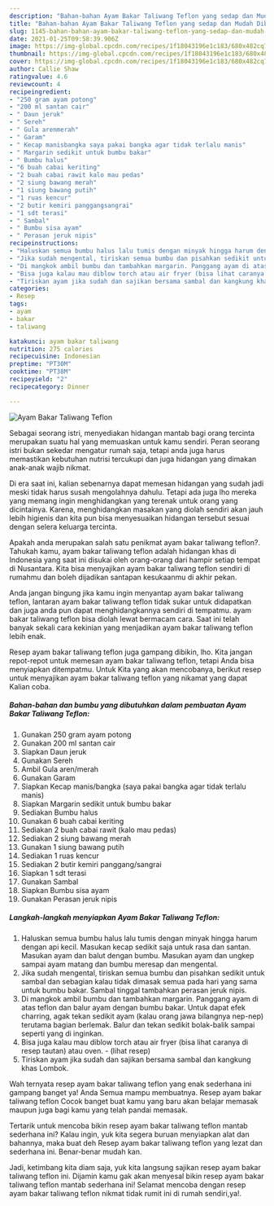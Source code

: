 ```yaml
---
description: "Bahan-bahan Ayam Bakar Taliwang Teflon yang sedap dan Mudah Dibuat"
title: "Bahan-bahan Ayam Bakar Taliwang Teflon yang sedap dan Mudah Dibuat"
slug: 1145-bahan-bahan-ayam-bakar-taliwang-teflon-yang-sedap-dan-mudah-dibuat
date: 2021-01-25T09:58:39.906Z
image: https://img-global.cpcdn.com/recipes/1f18043196e1c183/680x482cq70/ayam-bakar-taliwang-teflon-foto-resep-utama.jpg
thumbnail: https://img-global.cpcdn.com/recipes/1f18043196e1c183/680x482cq70/ayam-bakar-taliwang-teflon-foto-resep-utama.jpg
cover: https://img-global.cpcdn.com/recipes/1f18043196e1c183/680x482cq70/ayam-bakar-taliwang-teflon-foto-resep-utama.jpg
author: Callie Shaw
ratingvalue: 4.6
reviewcount: 4
recipeingredient:
- "250 gram ayam potong"
- "200 ml santan cair"
- " Daun jeruk"
- " Sereh"
- " Gula arenmerah"
- " Garam"
- " Kecap manisbangka saya pakai bangka agar tidak terlalu manis"
- " Margarin sedikit untuk bumbu bakar"
- " Bumbu halus"
- "6 buah cabai keriting"
- "2 buah cabai rawit kalo mau pedas"
- "2 siung bawang merah"
- "1 siung bawang putih"
- "1 ruas kencur"
- "2 butir kemiri panggangsangrai"
- "1 sdt terasi"
- " Sambal"
- " Bumbu sisa ayam"
- " Perasan jeruk nipis"
recipeinstructions:
- "Haluskan semua bumbu halus lalu tumis dengan minyak hingga harum dengan api kecil. Masukan kecap sedikit saja untuk rasa dan santan. Masukan ayam dan balut dengan bumbu. Masukan ayam dan ungkep sampai ayam matang dan bumbu meresap dan mengental."
- "Jika sudah mengental, tiriskan semua bumbu dan pisahkan sedikit untuk sambal dan sebagian kalau tidak dimasak semua pada hari yang sama untuk bumbu bakar. Sambal tinggal tambahkan perasan jeruk nipis."
- "Di mangkok ambil bumbu dan tambahkan margarin. Panggang ayam di atas teflon dan balur ayam dengan bumbu bakar. Untuk dapat efek charring, agak tekan sedikit ayam (kalau orang jawa bilangnya nep-nep) terutama bagian berlemak. Balur dan tekan sedikit bolak-balik sampai seperti yang di inginkan."
- "Bisa juga kalau mau diblow torch atau air fryer (bisa lihat caranya di resep tautan) atau oven.           (lihat resep)"
- "Tiriskan ayam jika sudah dan sajikan bersama sambal dan kangkung khas Lombok."
categories:
- Resep
tags:
- ayam
- bakar
- taliwang

katakunci: ayam bakar taliwang 
nutrition: 275 calories
recipecuisine: Indonesian
preptime: "PT30M"
cooktime: "PT38M"
recipeyield: "2"
recipecategory: Dinner

---
```



![Ayam Bakar Taliwang Teflon](https://img-global.cpcdn.com/recipes/1f18043196e1c183/680x482cq70/ayam-bakar-taliwang-teflon-foto-resep-utama.jpg)

Sebagai seorang istri, menyediakan hidangan mantab bagi orang tercinta merupakan suatu hal yang memuaskan untuk kamu sendiri. Peran seorang istri bukan sekedar mengatur rumah saja, tetapi anda juga harus memastikan kebutuhan nutrisi tercukupi dan juga hidangan yang dimakan anak-anak wajib nikmat.

Di era  saat ini, kalian sebenarnya dapat memesan hidangan yang sudah jadi meski tidak harus susah mengolahnya dahulu. Tetapi ada juga lho mereka yang memang ingin menghidangkan yang terenak untuk orang yang dicintainya. Karena, menghidangkan masakan yang diolah sendiri akan jauh lebih higienis dan kita pun bisa menyesuaikan hidangan tersebut sesuai dengan selera keluarga tercinta. 



Apakah anda merupakan salah satu penikmat ayam bakar taliwang teflon?. Tahukah kamu, ayam bakar taliwang teflon adalah hidangan khas di Indonesia yang saat ini disukai oleh orang-orang dari hampir setiap tempat di Nusantara. Kita bisa menyajikan ayam bakar taliwang teflon sendiri di rumahmu dan boleh dijadikan santapan kesukaanmu di akhir pekan.

Anda jangan bingung jika kamu ingin menyantap ayam bakar taliwang teflon, lantaran ayam bakar taliwang teflon tidak sukar untuk didapatkan dan juga anda pun dapat menghidangkannya sendiri di tempatmu. ayam bakar taliwang teflon bisa diolah lewat bermacam cara. Saat ini telah banyak sekali cara kekinian yang menjadikan ayam bakar taliwang teflon lebih enak.

Resep ayam bakar taliwang teflon juga gampang dibikin, lho. Kita jangan repot-repot untuk memesan ayam bakar taliwang teflon, tetapi Anda bisa menyiapkan ditempatmu. Untuk Kita yang akan mencobanya, berikut resep untuk menyajikan ayam bakar taliwang teflon yang nikamat yang dapat Kalian coba.

<!--inarticleads1-->

##### Bahan-bahan dan bumbu yang dibutuhkan dalam pembuatan Ayam Bakar Taliwang Teflon:

1. Gunakan 250 gram ayam potong
1. Gunakan 200 ml santan cair
1. Siapkan  Daun jeruk
1. Gunakan  Sereh
1. Ambil  Gula aren/merah
1. Gunakan  Garam
1. Siapkan  Kecap manis/bangka (saya pakai bangka agar tidak terlalu manis)
1. Siapkan  Margarin sedikit untuk bumbu bakar
1. Sediakan  Bumbu halus
1. Gunakan 6 buah cabai keriting
1. Sediakan 2 buah cabai rawit (kalo mau pedas)
1. Sediakan 2 siung bawang merah
1. Gunakan 1 siung bawang putih
1. Sediakan 1 ruas kencur
1. Sediakan 2 butir kemiri panggang/sangrai
1. Siapkan 1 sdt terasi
1. Gunakan  Sambal
1. Siapkan  Bumbu sisa ayam
1. Gunakan  Perasan jeruk nipis




<!--inarticleads2-->

##### Langkah-langkah menyiapkan Ayam Bakar Taliwang Teflon:

1. Haluskan semua bumbu halus lalu tumis dengan minyak hingga harum dengan api kecil. Masukan kecap sedikit saja untuk rasa dan santan. Masukan ayam dan balut dengan bumbu. Masukan ayam dan ungkep sampai ayam matang dan bumbu meresap dan mengental.
1. Jika sudah mengental, tiriskan semua bumbu dan pisahkan sedikit untuk sambal dan sebagian kalau tidak dimasak semua pada hari yang sama untuk bumbu bakar. Sambal tinggal tambahkan perasan jeruk nipis.
1. Di mangkok ambil bumbu dan tambahkan margarin. Panggang ayam di atas teflon dan balur ayam dengan bumbu bakar. Untuk dapat efek charring, agak tekan sedikit ayam (kalau orang jawa bilangnya nep-nep) terutama bagian berlemak. Balur dan tekan sedikit bolak-balik sampai seperti yang di inginkan.
1. Bisa juga kalau mau diblow torch atau air fryer (bisa lihat caranya di resep tautan) atau oven. -           (lihat resep)
1. Tiriskan ayam jika sudah dan sajikan bersama sambal dan kangkung khas Lombok.




Wah ternyata resep ayam bakar taliwang teflon yang enak sederhana ini gampang banget ya! Anda Semua mampu membuatnya. Resep ayam bakar taliwang teflon Cocok banget buat kamu yang baru akan belajar memasak maupun juga bagi kamu yang telah pandai memasak.

Tertarik untuk mencoba bikin resep ayam bakar taliwang teflon mantab sederhana ini? Kalau ingin, yuk kita segera buruan menyiapkan alat dan bahannya, maka buat deh Resep ayam bakar taliwang teflon yang lezat dan sederhana ini. Benar-benar mudah kan. 

Jadi, ketimbang kita diam saja, yuk kita langsung sajikan resep ayam bakar taliwang teflon ini. Dijamin kamu gak akan menyesal bikin resep ayam bakar taliwang teflon mantab sederhana ini! Selamat mencoba dengan resep ayam bakar taliwang teflon nikmat tidak rumit ini di rumah sendiri,ya!.

